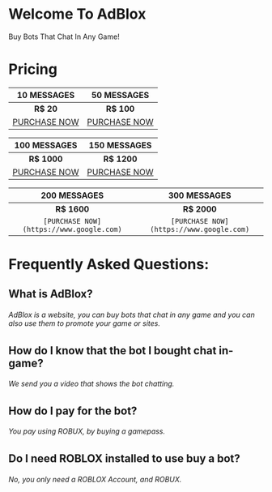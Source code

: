 # Welcome To AdBlox
Buy Bots That Chat In Any Game!


# Pricing

| 10 MESSAGES | 50 MESSAGES |
| :------: | :------: |
| **R$ 20** | **R$ 100** |
| [PURCHASE NOW](https://www.google.com) | [PURCHASE NOW](https://www.google.com) |

| 100 MESSAGES | 150 MESSAGES |
| :------: | :------: |
| **R$ 1000** | **R$ 1200** |
| [PURCHASE NOW](https://www.google.com) | [PURCHASE NOW](https://www.google.com) |

| 200 MESSAGES | 300 MESSAGES |
| :------: | :------: |
| **R$ 1600** | **R$ 2000** |
| `[PURCHASE NOW](https://www.google.com)` | `[PURCHASE NOW](https://www.google.com)` |


# Frequently Asked Questions:
## What is AdBlox?
###### AdBlox is a website, you can buy bots that chat in any game and you can also use them to promote your game or sites.
## How do I know that the bot I bought chat in-game?
###### We send you a video that shows the bot chatting.
## How do I pay for the bot?
###### You pay using ROBUX, by buying a gamepass.
## Do I need ROBLOX installed to use buy a bot?
###### No, you only need a ROBLOX Account, and ROBUX.

